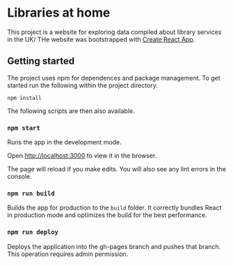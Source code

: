 # Libraries at home

This project is a website for exploring data compiled about library services in the UK/ THe website was bootstrapped with [Create React App](https://github.com/facebook/create-react-app).

## Getting started

The project uses npm for dependences and package management. To get started run the following within the project directory.

```
npm install
```
The following scripts are then also available.

### `npm start`

Runs the app in the development mode.

Open [http://localhost:3000](http://localhost:3000) to view it in the browser.

The page will reload if you make edits. You will also see any lint errors in the console.

### `npm run build`

Builds the app for production to the `build` folder. It correctly bundles React in production mode and optimizes the build for the best performance.

### `npm run deploy`

Deploys the application into the gh-pages branch and pushes that branch. This operation requires admin permission.
